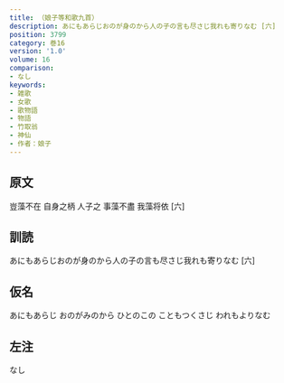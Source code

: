 ```yaml
---
title: （娘子等和歌九首）
description: あにもあらじおのが身のから人の子の言も尽さじ我れも寄りなむ [六]
position: 3799
category: 巻16
version: '1.0'
volume: 16
comparison:
- なし
keywords:
- 雑歌
- 女歌
- 歌物語
- 物語
- 竹取翁
- 神仙
- 作者：娘子
---
```


## 原文

豈藻不在 自身之柄 人子之 事藻不盡 我藻将依 [六]

## 訓読

あにもあらじおのが身のから人の子の言も尽さじ我れも寄りなむ [六]

## 仮名

あにもあらじ おのがみのから ひとのこの こともつくさじ われもよりなむ

## 左注

なし
